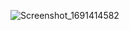 ![Screenshot_1691414582](https://github.com/omkar20003/Group-Chat-App/assets/108979154/7e057e77-e4e5-4302-83ed-94c0693575b7)

